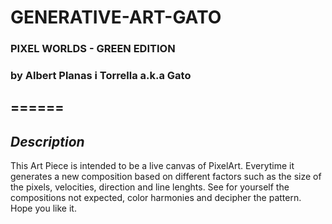 # GENERATIVE-ART-GATO
### **PIXEL WORLDS - GREEN EDITION**
### by Albert Planas i Torrella a.k.a Gato
======
---
**_Description_**
---
This Art Piece is intended to be a live canvas of PixelArt. 
 Everytime it generates a new composition based on different
 factors such as the size of the pixels, velocities, direction
 and line lenghts. 
 See for yourself the compositions not expected, color harmonies
 and decipher the pattern. Hope you like it. 

